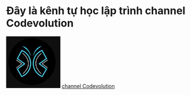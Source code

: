 # Đây là kênh tự học lập trình channel Codevolution

![Codevolution](Codevolution.png)
[channel Codevolution](https://www.youtube.com/@Codevolution/playlists)
